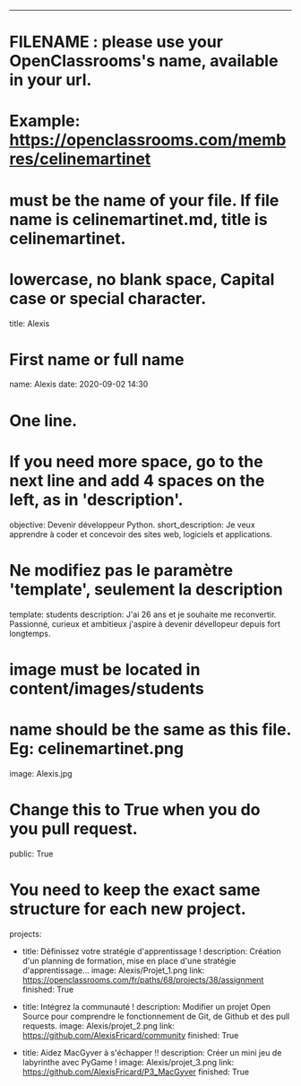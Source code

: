 ---

# FILENAME : please use your OpenClassrooms's name, available in your url.
# Example: https://openclassrooms.com/membres/celinemartinet
# must be the name of your file. If file name is celinemartinet.md, title is celinemartinet.
# lowercase, no blank space, Capital case or special character.
title: Alexis

# First name or full name
name: Alexis
date: 2020-09-02 14:30

# One line.
# If you need more space, go to the next line and add 4 spaces on the left, as in 'description'.
objective: Devenir développeur Python.
short_description: Je veux apprendre à coder et concevoir des sites web, logiciels et applications.

# Ne modifiez pas le paramètre 'template', seulement la description
template: students
description:
    J'ai 26 ans et je souhaite me reconvertir. Passionné, curieux et ambitieux 
    j'aspire à devenir dévellopeur depuis fort longtemps. 
# image must be located in content/images/students
# name should be the same as this file. Eg: celinemartinet.png
image: Alexis.jpg

# Change this to True when you do you pull request.
public: True

# You need to keep the exact same structure for each new project.
projects:
  - title: Définissez votre stratégie d'apprentissage !
    description: Création d'un planning de formation, mise en place d'une stratégie d'apprentissage...
    image: Alexis/Projet_1.png
    link: https://openclassrooms.com/fr/paths/68/projects/38/assignment
    finished: True

  - title: Intégrez la communauté !
    description: Modifier un projet Open Source pour comprendre le fonctionnement de Git, de Github et des pull requests.
    image: Alexis/projet_2.png
    link: https://github.com/AlexisFricard/community
    finished: True

  - title: Aidez MacGyver à s'échapper !!
    description: Créer un mini jeu de labyrinthe avec PyGame !
    image: Alexis/projet_3.png
    link: https://github.com/AlexisFricard/P3_MacGyver
    finished: True
